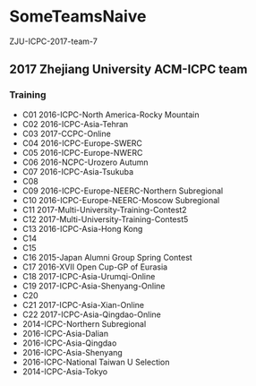 # SomeTeamsNaive
ZJU-ICPC-2017-team-7

## 2017 Zhejiang University ACM-ICPC team 

### Training

- C01 2016-ICPC-North America-Rocky Mountain
- C02 2016-ICPC-Asia-Tehran
- C03 2017-CCPC-Online
- C04 2016-ICPC-Europe-SWERC
- C05 2016-ICPC-Europe-NWERC
- C06 2016-NCPC-Urozero Autumn
- C07 2016-ICPC-Asia-Tsukuba
- C08
- C09 2016-ICPC-Europe-NEERC-Northern Subregional
- C10 2016-ICPC-Europe-NEERC-Moscow Subregional
- C11 2017-Multi-University-Training-Contest2
- C12 2017-Multi-University-Training-Contest5
- C13 2016-ICPC-Asia-Hong Kong
- C14
- C15
- C16 2015-Japan Alumni Group Spring Contest
- C17 2016-XVII Open Cup-GP of Eurasia
- C18 2017-ICPC-Asia-Urumqi-Online
- C19 2017-ICPC-Asia-Shenyang-Online
- C20
- C21 2017-ICPC-Asia-Xian-Online
- C22 2017-ICPC-Asia-Qingdao-Online
- 2014-ICPC-Northern Subregional
- 2016-ICPC-Asia-Dalian
- 2016-ICPC-Asia-Qingdao
- 2016-ICPC-Asia-Shenyang
- 2016-ICPC-National Taiwan U Selection
- 2014-ICPC-Asia-Tokyo